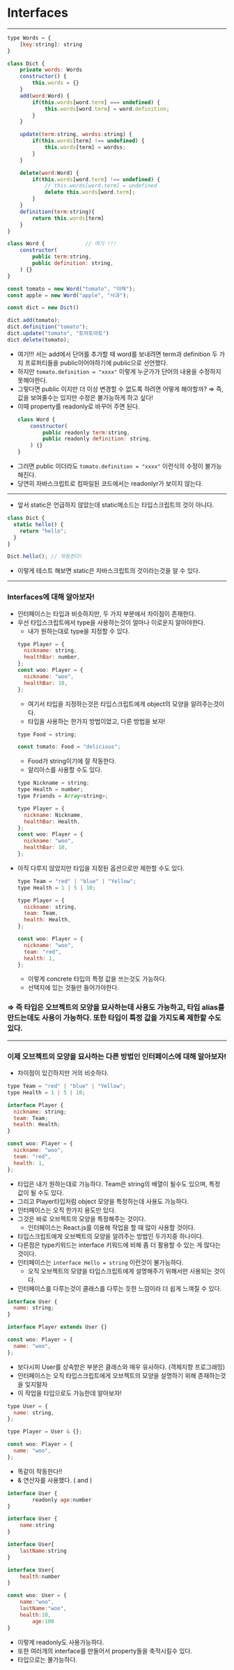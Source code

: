 # Interfaces

---

```jsx
type Words = {
    [key:string]: string
}

class Dict {
    private words: Words
    constructor() {
        this.words = {}
    }
    add(word:Word) {
        if(this.words[word.term] === undefined) {
            this.words[word.term] = word.definition;
        }
    }

    update(term:string, wordss:string) {
        if(this.words[term] !== undefined) {
            this.words[term] = wordss;
        }
    }

    delete(word:Word) {
        if(this.words[word.term] !== undefined) {
            // this.words[word.term] = undefined
            delete this.words[word.term];
        }
    }
    definition(term:string){
        return this.words[term]
    }
}

class Word {             // 여기 !!!
    constructor(
        public term:string,
        public definition: string,
    ) {}
}

const tomato = new Word("tomato", "야채");
const apple = new Word("apple", "사과");

const dict = new Dict()

dict.add(tomato);
dict.definition("tomato");
dict.update("tomato", "토마토마토")
dict.delete(tomato);
```

- 여기!!! 서는 add에서 단어를 추가할 때 word를 보내려면 term과 definition 두 가지 프로퍼티들을 public이어야하기에 public으로 선언했다.
- 하지만 `tomato.definition = "xxxx"` 이렇게 누군가가 단어의 내용을 수정하지 못해야한다.
- 그렇다면 public 이지만 더 이상 변경할 수 없도록 하려면 어떻게 해야할까? ⇒ 즉, 값을 보여줄수는 있지만 수정은 불가능하게 하고 싶다!
- 이때 property를 readonly로 바꾸어 주면 된다.
  ```jsx
  class Word {
      constructor(
          public readonly term:string,
          public readonly definition: string,
      ) {}
  }
  ```
- 그러면 public 이더라도 `tomato.definition = "xxxx"` 이런식의 수정이 불가능해진다.
- 당연히 자바스크립트로 컴파일된 코드에서는 readonlyr가 보이지 않는다.

---

- 앞서 static은 언급하지 않았는데 static메소드는 타입스크립트의 것이 아니다.

```jsx
class Dict {
  static hello() {
    return "hello";
  }
}

Dict.hello(); // 작동한다!
```

- 이렇게 테스트 해보면 static은 자바스크립트의 것이라는것을 알 수 있다.

---

### Interfaces에 대해 알아보자!

- 인터페이스는 타입과 비슷하지만, 두 가지 부분에서 차이점이 존재한다.
- 우선 타입스크립트에서 type을 사용하는것이 얼마나 이로운지 알아야한다.
  - 내가 원하는대로 type을 지정할 수 있다.
  ```jsx
  type Player = {
    nickname: string,
    healthBar: number,
  };
  const woo: Player = {
    nickname: "woo",
    healthBar: 10,
  };
  ```
  - 여기서 타입을 지정하는것은 타입스크립트에게 object의 모양을 알려주는것이다.
  - 타입을 사용하는 한가지 방법이었고, 다른 방법을 보자!
  ```jsx
  type Food = string;

  const tomato: Food = "delicious";
  ```
  - Food가 string이기에 잘 작동한다.
  - 알리아스를 사용할 수도 있다.
  ```jsx
  type Nickname = string;
  type Health = number;
  type Friends = Array<string>;

  type Player = {
    nickname: Nickname,
    healthBar: Health,
  };
  const woo: Player = {
    nickname: "woo",
    healthBar: 10,
  };
  ```
- 아직 다루지 않았지만 타입을 지정된 옵션으로만 제한할 수도 있다.
  ```jsx
  type Team = "red" | "blue" | "Yellow";
  type Health = 1 | 5 | 10;

  type Player = {
    nickname: string,
    team: Team,
    health: Health,
  };

  const woo: Player = {
    nickname: "woo",
    team: "red",
    health: 1,
  };
  ```
  - 이렇게 concrete 타입의 특정 값을 쓰는것도 가능하다.
  - 선택지에 있는 것들만 들어가야한다.

### ⇒ 즉 타입은 오브젝트의 모양을 묘사하는데 사용도 가능하고, 타입 alias를 만드는데도 사용이 가능하다. 또한 타입이 특정 값을 가지도록 제한할 수도 있다.

---

### 이제 오브젝트의 모양을 묘사하는 다른 방법인 인터페이스에 대해 알아보자!

- 차이점이 있긴하지만 거의 비슷하다.

```jsx
type Team = "red" | "blue" | "Yellow";
type Health = 1 | 5 | 10;

interface Player {
  nickname: string;
  team: Team;
  health: Health;
}

const woo: Player = {
  nickname: "woo",
  team: "red",
  health: 1,
};
```

- 타입은 내가 원하는대로 가능하다. Team은 string의 배열이 될수도 있으며, 특정 값이 될 수도 있다.
- 그리고 Player타입처럼 object 모양을 특정하는데 사용도 가능하다.
- 인터페이스는 오직 한가지 용도만 있다.
- 그것은 바로 오브젝트의 모양을 특정해주는 것이다.
  - 인터페이스는 React.js를 이용해 작업을 할 때 많이 사용할 것이다.
- 타입스크립트에게 오브벡트의 모양을 알려주는 방법인 두가지중 하나이다.
- 다른점은 type키워드는 interface 키워드에 비해 좀 더 활용할 수 있는 게 많다는 것이다.
- 인터페이스는 `interface Hello = string` 이런것이 불가능하다.
  - 오직 오브젝트의 모양을 타입스크립트에게 설명해주기 위해서만 사용되는 것이다.
- 인터페이스를 다루는것이 클래스를 다루는 듯한 느낌이라 더 쉽게 느껴질 수 있다.

```jsx
interface User {
  name: string;
}

interface Player extends User {}

const woo: Player = {
  name: "woo",
};
```

- 보다시피 User를 상속받은 부분은 클래스와 매우 유사하다. (객체지향 프로그래밍)
- 인터페이스는 오직 타입스크립트에게 오브젝트의 모양을 설명하기 위해 존재하는것을 잊지말자
- 이 작업을 타입으로도 가능한데 알아보자!

```jsx
type User = {
  name: string,
};

type Player = User & {};

const woo: Player = {
  name: "woo",
};
```

- 똑같이 작동한다!!
- & 연산자를 사용했다. ( and )

```jsx
interface User {
		readonly age:number
}

interface User {
    name:string
}

interface User{
    lastName:string
}

interface User{
    health:number
}

const woo: User = {
    name:"woo",
    lastName:"woo",
    health:10,
		age:100
}
```

- 이렇게 readonly도 사용가능하다.
- 또한 여러개의 interface를 만들어서 property들을 축적시킬수 있다.
- 타입으로는 불가능하다.
